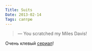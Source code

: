 ```yaml
---
Title: Suits
Date: 2013-02-14
Tags: саптрю
---
```


> — You scratched my Miles Davis!

Очень клевый [сериал](http://www.imdb.com/title/tt1632701/)!